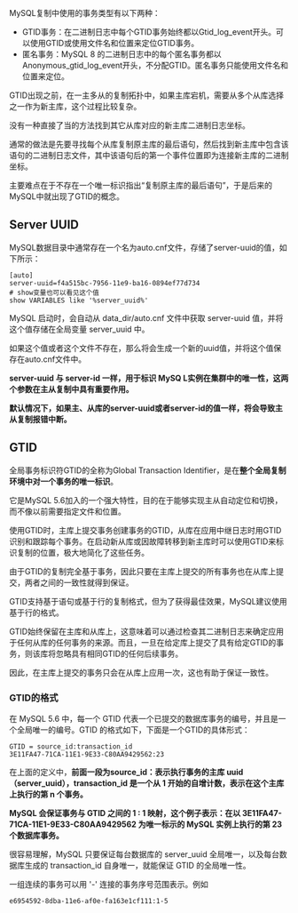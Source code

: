 



 MySQL复制中使用的事务类型有以下两种：

- GTID事务：在二进制日志中每个GTID事务始终都以Gtid_log_event开头。可以使用GTID或使用文件名和位置来定位GTID事务。
- 匿名事务：MySQL 8 的二进制日志中的每个匿名事务都以Anonymous_gtid_log_event开头，不分配GTID。匿名事务只能使用文件名和位置来定位。



GTID出现之前，在一主多从的复制拓扑中，如果主库宕机，需要从多个从库选择之一作为新主库，这个过程比较复杂。

没有一种直接了当的方法找到其它从库对应的新主库二进制日志坐标。

通常的做法是先要寻找每个从库复制原主库的最后语句，然后找到新主库中包含该语句的二进制日志文件，其中该语句后的第一个事件位置即为连接新主库的二进制坐标。

主要难点在于不存在一个唯一标识指出“复制原主库的最后语句”，于是后来的MySQL中就出现了GTID的概念。



## Server UUID

MySQL数据目录中通常存在一个名为auto.cnf文件，存储了server-uuid的值，如下所示：

```shell
[auto]                           
server-uuid=f4a515bc-7956-11e9-ba16-0894ef77d734
# show变量也可以看见这个值
show VARIABLES like '%server_uuid%'
```

MySQL 启动时，会自动从 data_dir/auto.cnf 文件中获取 server-uuid 值，并将这个值存储在全局变量 server_uuid 中。

如果这个值或者这个文件不存在，那么将会生成一个新的uuid值，并将这个值保存在auto.cnf文件中。

**server-uuid 与 server-id 一样，用于标识 MySQ L实例在集群中的唯一性，这两个参数在主从复制中具有重要作用。**

**默认情况下，如果主、从库的server-uuid或者server-id的值一样，将会导致主从复制报错中断。**







## GTID





全局事务标识符GTID的全称为Global Transaction Identifier，是在**整个全局复制环境中对一个事务的唯一标识**。

它是MySQL 5.6加入的一个强大特性，目的在于能够实现主从自动定位和切换，而不像以前需要指定文件和位置。

使用GTID时，主库上提交事务创建事务的GTID，从库在应用中继日志时用GTID识别和跟踪每个事务。在启动新从库或因故障转移到新主库时可以使用GTID来标识复制的位置，极大地简化了这些任务。

由于GTID的复制完全基于事务，因此只要在主库上提交的所有事务也在从库上提交，两者之间的一致性就得到保证。

GTID支持基于语句或基于行的复制格式，但为了获得最佳效果，MySQL建议使用基于行的格式。

GTID始终保留在主库和从库上，这意味着可以通过检查其二进制日志来确定应用于任何从库的任何事务的来源。而且，一旦在给定库上提交了具有给定GTID的事务，则该库将忽略具有相同GTID的任何后续事务。

因此，在主库上提交的事务只会在从库上应用一次，这也有助于保证一致性。





### GTID的格式

在 MySQL 5.6 中，每一个 GTID 代表一个已提交的数据库事务的编号，并且是一个全局唯一的编号。GTID 的格式如下，下面是一个GTID的具体形式：

```shell
GTID = source_id:transaction_id
3E11FA47-71CA-11E1-9E33-C80AA9429562:23
```



在上面的定义中，**前面一段为source_id：表示执行事务的主库 uuid（server_uuid），transaction_id 是一个从 1 开始的自增计数，表示在这个主库上执行的第 n 个事务。**

**MySQL 会保证事务与 GTID 之间的 1 : 1 映射，这个例子表示：在以 3E11FA47-71CA-11E1-9E33-C80AA9429562 为唯一标示的 MySQL 实例上执行的第 23 个数据库事务。**

很容易理解，MySQL 只要保证每台数据库的 server_uuid 全局唯一，以及每台数据库生成的 transaction_id 自身唯一，就能保证 GTID 的全局唯一性。



一组连续的事务可以用 '-' 连接的事务序号范围表示。例如

```
e6954592-8dba-11e6-af0e-fa163e1cf111:1-5
```















